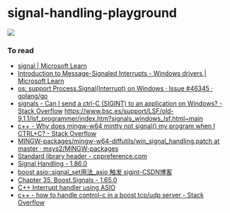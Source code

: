 signal-handling-playground
====================
![](https://github.com/dirkarnez/portaudio-playground/actions/workflows/build.yml/badge.svg)


### To read
- [signal | Microsoft Learn](https://learn.microsoft.com/en-us/cpp/c-runtime-library/reference/signal?view=msvc-170)
- [Introduction to Message-Signaled Interrupts - Windows drivers | Microsoft Learn](https://learn.microsoft.com/en-us/windows-hardware/drivers/kernel/introduction-to-message-signaled-interrupts)
- [os: support Process.Signal(Interrupt) on Windows · Issue #46345 · golang/go](https://github.com/golang/go/issues/46345)
- [signals - Can I send a ctrl-C (SIGINT) to an application on Windows? - Stack Overflow](https://stackoverflow.com/questions/813086/can-i-send-a-ctrl-c-sigint-to-an-application-on-windows)
https://www.bsc.es/support/LSF/old-9.1.1/lsf_programmer/index.htm?signals_windows_lsf.html~main
- [c++ - Why does mingw-w64 mintty not signal() my program when I CTRL+C? - Stack Overflow](https://stackoverflow.com/questions/61523818/why-does-mingw-w64-mintty-not-signal-my-program-when-i-ctrlc)
- [MINGW-packages/mingw-w64-diffutils/win_signal_handling.patch at master · msys2/MINGW-packages](https://github.com/msys2/MINGW-packages/blob/master/mingw-w64-diffutils/win_signal_handling.patch)
- [Standard library header <csignal> - cppreference.com](https://en.cppreference.com/w/cpp/header/csignal)
- [Signal Handling - 1.86.0](https://www.boost.org/doc/libs/1_86_0/doc/html/boost_asio/overview/signals.html)
- [boost asio::signal_set用法_asio 触发 sigint-CSDN博客](https://blog.csdn.net/qq_33053671/article/details/106477438)
- [Chapter 35. Boost.Signals - 1.65.0](https://www.boost.org/doc/libs/1_65_0/doc/html/signals.html)
- [C++ Interrupt handler using ASIO](https://gist.github.com/palacaze/40ced0819b07906609641f6df9451097)
- [c++ - how to handle control-c in a boost tcp/udp server - Stack Overflow](https://stackoverflow.com/questions/6364681/how-to-handle-control-c-in-a-boost-tcp-udp-server/8907119)
